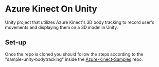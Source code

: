 
# Azure Kinect On Unity

Unity project that utilizes Azure Kinect's 3D body tracking to record user's movements and displaying them on a 3D model in Unity. 

## Set-up

Once the repo is cloned you should follow the steps according to the "sample-unity-bodytracking" inside the [Azure-Kinect-Samples](https://github.com/microsoft/Azure-Kinect-Samples/tree/master/body-tracking-samples/sample_unity_bodytracking "Repo with samples for Azure Kinect") repo.

